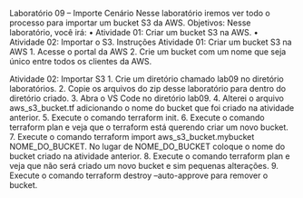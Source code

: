 Laboratório 09 – Importe
Cenário
Nesse laboratório iremos ver todo o processo para importar um bucket S3 da AWS.
Objetivos:
Nesse laboratório, você irá:
    • Atividade 01: Criar um bucket S3 na AWS.
    • Atividade 02: Importar o S3.
Instruções
Atividade 01:  Criar um bucket S3 na AWS
    1. Acesse o portal da AWS
    2. Crie um bucket com um nome que seja único entre todos os clientes da AWS.

Atividade 02:  Importar S3
    1. Crie um diretório chamado lab09 no diretório laboratórios.
    2. Copie os arquivos do zip desse laboratório para dentro do diretório criado.
    3. Abra o VS Code no diretório lab09.
    4. Alterei o arquivo aws_s3_bucket.tf adicionando o nome do bucket que foi criado na atividade anterior.
    5. Execute o comando terraform init.
    6. Execute o comando terraform plan e veja que o terraform está querendo criar um novo bucket.
    7. Execute o comando terraform import aws_s3_bucket.mybucket NOME_DO_BUCKET. No lugar de NOME_DO_BUCKET coloque o nome do bucket criado na atividade anterior.
    8. Execute o comando terraform plan e veja que não será criado um novo bucket e sim pequenas alterações.
    9. Execute o comando terraform destroy –auto-approve para remover o bucket.
